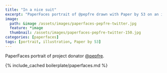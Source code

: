```yaml
---
title: "In a nice suit"
excerpt: "PaperFaces portrait of @pepfre drawn with Paper by 53 on an iPad."
image: 
  path: &image /assets/images/paperfaces-pepfre-twitter.jpg 
  feature: *image
  thumbnail: /assets/images/paperfaces-pepfre-twitter-150.jpg
categories: [paperfaces]
tags: [portrait, illustration, Paper by 53]
---
```


PaperFaces portrait of project donator [@pepfre](https://twitter.com/pepfre).

{% include_cached boilerplate/paperfaces.md %}
